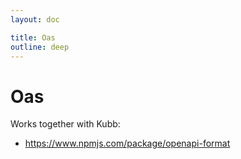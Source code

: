 ```yaml
---
layout: doc

title: Oas
outline: deep
---
```


# Oas <Badge type="info" text="@kubb/plugin-pas" />


Works together with Kubb:
- https://www.npmjs.com/package/openapi-format
